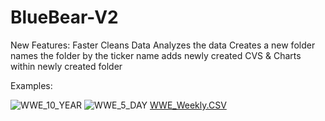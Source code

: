 # BlueBear-V2





New Features:
Faster 
Cleans Data
Analyzes the data
Creates a new folder
names the folder by the ticker name
adds newly created CVS & Charts within newly created folder




Examples:


![WWE_10_YEAR](https://user-images.githubusercontent.com/58289598/214683868-a7d88f76-7699-4ec7-a9d8-03ebc9d59460.png)
![WWE_5_DAY](https://user-images.githubusercontent.com/58289598/214683895-f34961db-1811-41a9-826a-2ade1b09c36f.png)
[WWE_Weekly.CSV](https://github.com/Atlas-Research/BlueBear-V2/files/10503450/WWE_Weekly.CSV)
